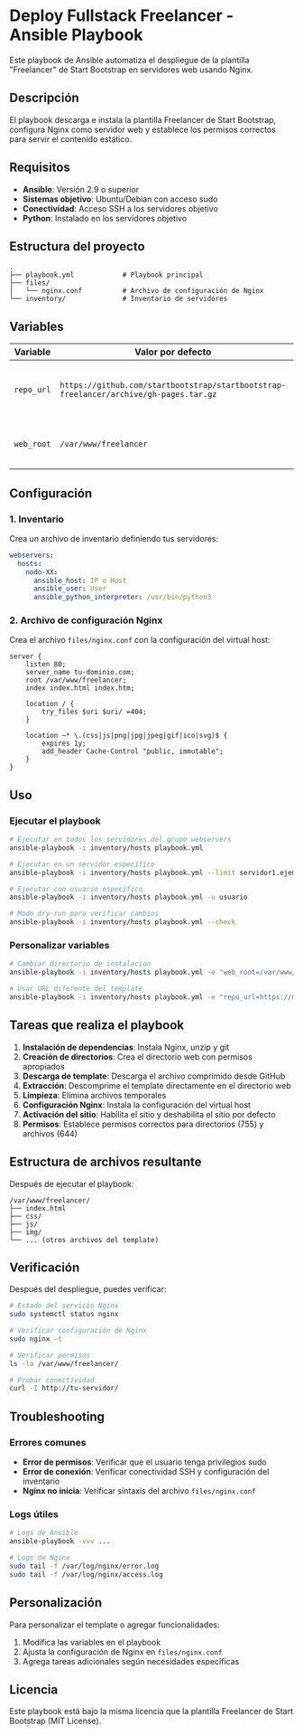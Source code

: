 # Deploy Fullstack Freelancer - Ansible Playbook

Este playbook de Ansible automatiza el despliegue de la plantilla "Freelancer" de Start Bootstrap en servidores web usando Nginx.

## Descripción

El playbook descarga e instala la plantilla Freelancer de Start Bootstrap, configura Nginx como servidor web y establece los permisos correctos para servir el contenido estático.

## Requisitos

- **Ansible**: Versión 2.9 o superior
- **Sistemas objetivo**: Ubuntu/Debian con acceso sudo
- **Conectividad**: Acceso SSH a los servidores objetivo
- **Python**: Instalado en los servidores objetivo

## Estructura del proyecto

```
.
├── playbook.yml            # Playbook principal
├── files/
│   └── nginx.conf          # Archivo de configuración de Nginx
└── inventory/              # Inventario de servidores
```

## Variables

| Variable | Valor por defecto | Descripción |
|----------|-------------------|-------------|
| `repo_url` | `https://github.com/startbootstrap/startbootstrap-freelancer/archive/gh-pages.tar.gz` | URL del archivo comprimido de la plantilla |
| `web_root` | `/var/www/freelancer` | Directorio donde se instalará el sitio web |

## Configuración

### 1. Inventario

Crea un archivo de inventario definiendo tus servidores:

```yml
webservers:
  hosts:
    nodo-XX:
      ansible_host: IP o Host
      ansible_user: User
      ansible_python_interpreter: /usr/bin/python3
```

### 2. Archivo de configuración Nginx

Crea el archivo `files/nginx.conf` con la configuración del virtual host:

```nginx
server {
    listen 80;
    server_name tu-dominio.com;
    root /var/www/freelancer;
    index index.html index.htm;

    location / {
        try_files $uri $uri/ =404;
    }

    location ~* \.(css|js|png|jpg|jpeg|gif|ico|svg)$ {
        expires 1y;
        add_header Cache-Control "public, immutable";
    }
}
```

## Uso

### Ejecutar el playbook

```bash
# Ejecutar en todos los servidores del grupo webservers
ansible-playbook -i inventory/hosts playbook.yml

# Ejecutar en un servidor específico
ansible-playbook -i inventory/hosts playbook.yml --limit servidor1.ejemplo.com

# Ejecutar con usuario específico
ansible-playbook -i inventory/hosts playbook.yml -u usuario

# Modo dry-run para verificar cambios
ansible-playbook -i inventory/hosts playbook.yml --check
```

### Personalizar variables

```bash
# Cambiar directorio de instalación
ansible-playbook -i inventory/hosts playbook.yml -e "web_root=/var/www/mi-sitio"

# Usar URL diferente del template
ansible-playbook -i inventory/hosts playbook.yml -e "repo_url=https://mi-repo.com/template.tar.gz"
```

## Tareas que realiza el playbook

1. **Instalación de dependencias**: Instala Nginx, unzip y git
2. **Creación de directorios**: Crea el directorio web con permisos apropiados
3. **Descarga de template**: Descarga el archivo comprimido desde GitHub
4. **Extracción**: Descomprime el template directamente en el directorio web
5. **Limpieza**: Elimina archivos temporales
6. **Configuración Nginx**: Instala la configuración del virtual host
7. **Activación del sitio**: Habilita el sitio y deshabilita el sitio por defecto
8. **Permisos**: Establece permisos correctos para directorios (755) y archivos (644)

## Estructura de archivos resultante

Después de ejecutar el playbook:

```
/var/www/freelancer/
├── index.html
├── css/
├── js/
├── img/
└── ... (otros archivos del template)
```

## Verificación

Después del despliegue, puedes verificar:

```bash
# Estado del servicio Nginx
sudo systemctl status nginx

# Verificar configuración de Nginx
sudo nginx -t

# Verificar permisos
ls -la /var/www/freelancer/

# Probar conectividad
curl -I http://tu-servidor/
```

## Troubleshooting

### Errores comunes

- **Error de permisos**: Verificar que el usuario tenga privilegios sudo
- **Error de conexión**: Verificar conectividad SSH y configuración del inventario
- **Nginx no inicia**: Verificar sintaxis del archivo `files/nginx.conf`

### Logs útiles

```bash
# Logs de Ansible
ansible-playbook -vvv ...

# Logs de Nginx
sudo tail -f /var/log/nginx/error.log
sudo tail -f /var/log/nginx/access.log
```

## Personalización

Para personalizar el template o agregar funcionalidades:

1. Modifica las variables en el playbook
2. Ajusta la configuración de Nginx en `files/nginx.conf`
3. Agrega tareas adicionales según necesidades específicas

## Licencia

Este playbook está bajo la misma licencia que la plantilla Freelancer de Start Bootstrap (MIT License).
